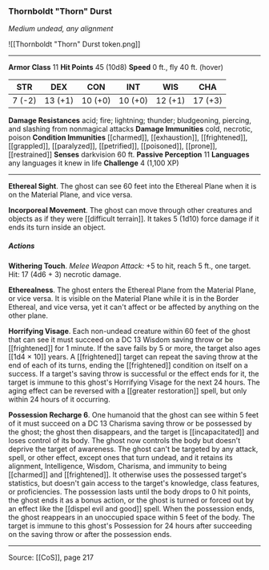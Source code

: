### Thornboldt "Thorn" Durst
_Medium undead, any alignment_

![[Thornboldt "Thorn" Durst token.png]]


---

**Armor Class** 11
**Hit Points** 45 (10d8)
**Speed** 0 ft., fly 40 ft. (hover)

| STR     | DEX     | CON     | INT     | WIS     | CHA     |
|---------|---------|---------|---------|---------|---------|
| 7 (-2) | 13 (+1) | 10 (+0) | 10 (+0) | 12 (+1) | 17 (+3) |

**Damage Resistances** acid; fire; lightning; thunder; bludgeoning, piercing, and slashing from nonmagical attacks
**Damage Immunities** cold, necrotic, poison
**Condition Immunities** [[charmed]], [[exhaustion]], [[frightened]], [[grappled]], [[paralyzed]], [[petrified]], [[poisoned]], [[prone]], [[restrained]]
**Senses** darkvision 60 ft.
**Passive Perception** 11
**Languages** any languages it knew in life
**Challenge** 4 (1,100 XP)

---

**Ethereal Sight**. The ghost can see 60 feet into the Ethereal Plane when it is on the Material Plane, and vice versa.

**Incorporeal Movement**. The ghost can move through other creatures and objects as if they were [[difficult terrain]]. It takes 5 (1d10) force damage if it ends its turn inside an object.

##### Actions
**Withering Touch**. _Melee Weapon Attack:_ +5 to hit, reach 5 ft., one target. Hit: 17 (4d6 + 3) necrotic damage.

**Etherealness**. The ghost enters the Ethereal Plane from the Material Plane, or vice versa. It is visible on the Material Plane while it is in the Border Ethereal, and vice versa, yet it can't affect or be affected by anything on the other plane.

**Horrifying Visage**. Each non-undead creature within 60 feet of the ghost that can see it must succeed on a DC 13 Wisdom saving throw or be [[frightened]] for 1 minute. If the save fails by 5 or more, the target also ages [[1d4 × 10]] years. A [[frightened]] target can repeat the saving throw at the end of each of its turns, ending the [[frightened]] condition on itself on a success. If a target's saving throw is successful or the effect ends for it, the target is immune to this ghost's Horrifying Visage for the next 24 hours. The aging effect can be reversed with a  [[greater restoration]] spell, but only within 24 hours of it occurring.

**Possession Recharge 6**. One humanoid that the ghost can see within 5 feet of it must succeed on a DC 13 Charisma saving throw or be possessed by the ghost; the ghost then disappears, and the target is [[incapacitated]] and loses control of its body. The ghost now controls the body but doesn't deprive the target of awareness. The ghost can't be targeted by any attack, spell, or other effect, except ones that turn undead, and it retains its alignment, Intelligence, Wisdom, Charisma, and immunity to being [[charmed]] and [[frightened]]. It otherwise uses the possessed target's statistics, but doesn't gain access to the target's knowledge, class features, or proficiencies. The possession lasts until the body drops to 0 hit points, the ghost ends it as a bonus action, or the ghost is turned or forced out by an effect like the [[dispel evil and good]] spell. When the possession ends, the ghost reappears in an unoccupied space within 5 feet of the body. The target is immune to this ghost's Possession for 24 hours after succeeding on the saving throw or after the possession ends.


---

Source: [[CoS]], page 217